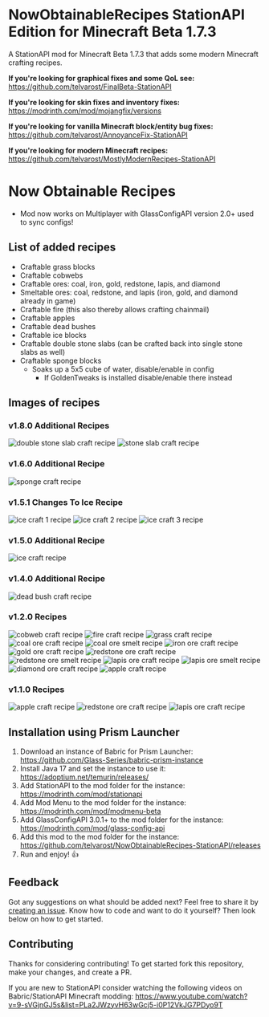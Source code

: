 # NowObtainableRecipes StationAPI Edition for Minecraft Beta 1.7.3

A StationAPI mod for Minecraft Beta 1.7.3 that adds some modern Minecraft crafting recipes.

**If you're looking for graphical fixes and some QoL see:** https://github.com/telvarost/FinalBeta-StationAPI

**If you're looking for skin fixes and inventory fixes:** https://modrinth.com/mod/mojangfix/versions

**If you're looking for vanilla Minecraft block/entity bug fixes:** https://github.com/telvarost/AnnoyanceFix-StationAPI

**If you're looking for modern Minecraft recipes:** https://github.com/telvarost/MostlyModernRecipes-StationAPI

# Now Obtainable Recipes

* Mod now works on Multiplayer with GlassConfigAPI version 2.0+ used to sync configs!

## List of added recipes

* Craftable grass blocks
* Craftable cobwebs
* Craftable ores: coal, iron, gold, redstone, lapis, and diamond
* Smeltable ores: coal, redstone, and lapis (iron, gold, and diamond already in game)
* Craftable fire (this also thereby allows crafting chainmail)
* Craftable apples
* Craftable dead bushes
* Craftable ice blocks
* Craftable double stone slabs (can be crafted back into single stone slabs as well)
* Craftable sponge blocks
  * Soaks up a 5x5 cube of water, disable/enable in config
    * If GoldenTweaks is installed disable/enable there instead

## Images of recipes

### v1.8.0 Additional Recipes
![double stone slab craft recipe](https://github.com/telvarost/NowObtainableRecipes-StationAPI/blob/main/images/DoubleStoneSlabRecipe.PNG)
![stone slab craft recipe](https://github.com/telvarost/NowObtainableRecipes-StationAPI/blob/main/images/StoneSlabRecipe.PNG)

### v1.6.0 Additional Recipe
![sponge craft recipe](https://github.com/telvarost/NowObtainableRecipes-StationAPI/blob/main/images/SpongeRecipe.PNG)

### v1.5.1 Changes To Ice Recipe
![ice craft 1 recipe](https://github.com/telvarost/NowObtainableRecipes-StationAPI/blob/main/images/IceRecipeV2_1.PNG)
![ice craft 2 recipe](https://github.com/telvarost/NowObtainableRecipes-StationAPI/blob/main/images/IceRecipeV2_2.PNG)
![ice craft 3 recipe](https://github.com/telvarost/NowObtainableRecipes-StationAPI/blob/main/images/IceRecipeV2_3.PNG)

### v1.5.0 Additional Recipe
![ice craft recipe](https://github.com/telvarost/NowObtainableRecipes-StationAPI/blob/main/images/IceRecipe.PNG)

### v1.4.0 Additional Recipe
![dead bush craft recipe](https://github.com/telvarost/NowObtainableRecipes-StationAPI/blob/main/images/DeadBushRecipe.PNG)

### v1.2.0 Recipes
![cobweb craft recipe](https://github.com/telvarost/NowObtainableRecipes-StationAPI/blob/main/images/CobwebRecipe.PNG)
![fire craft recipe](https://github.com/telvarost/NowObtainableRecipes-StationAPI/blob/main/images/FireRecipe.PNG)
![grass craft recipe](https://github.com/telvarost/NowObtainableRecipes-StationAPI/blob/main/images/GrassRecipe.PNG)
![coal ore craft recipe](https://github.com/telvarost/NowObtainableRecipes-StationAPI/blob/main/images/CoalOreRecipe.PNG)
![coal ore smelt recipe](https://github.com/telvarost/NowObtainableRecipes-StationAPI/blob/main/images/CoalSmeltRecipe.PNG)
![iron ore craft recipe](https://github.com/telvarost/NowObtainableRecipes-StationAPI/blob/main/images/IronOreRecipe.PNG)
![gold ore craft recipe](https://github.com/telvarost/NowObtainableRecipes-StationAPI/blob/main/images/GoldOreRecipe.PNG)
![redstone ore craft recipe](https://github.com/telvarost/NowObtainableRecipes-StationAPI/blob/main/images/RedstoneOreRecipeV2.PNG)
![redstone ore smelt recipe](https://github.com/telvarost/NowObtainableRecipes-StationAPI/blob/main/images/RedstoneSmeltRecipe.PNG)
![lapis ore craft recipe](https://github.com/telvarost/NowObtainableRecipes-StationAPI/blob/main/images/LapisOreRecipeV2.PNG)
![lapis ore smelt recipe](https://github.com/telvarost/NowObtainableRecipes-StationAPI/blob/main/images/LapisSmeltRecipe.PNG)
![diamond ore craft recipe](https://github.com/telvarost/NowObtainableRecipes-StationAPI/blob/main/images/DiamondOreRecipe.PNG)
![apple craft recipe](https://github.com/telvarost/NowObtainableRecipes-StationAPI/blob/main/images/AppleRecipeV2.PNG)

### v1.1.0 Recipes
![apple craft recipe](https://github.com/telvarost/NowObtainableRecipes-StationAPI/blob/main/images/AppleRecipe.PNG)
![redstone ore craft recipe](https://github.com/telvarost/NowObtainableRecipes-StationAPI/blob/main/images/RedstoneOreRecipe.PNG)
![lapis ore craft recipe](https://github.com/telvarost/NowObtainableRecipes-StationAPI/blob/main/images/LapisOreRecipe.PNG)

## Installation using Prism Launcher

1. Download an instance of Babric for Prism Launcher: https://github.com/Glass-Series/babric-prism-instance
2. Install Java 17 and set the instance to use it: https://adoptium.net/temurin/releases/
3. Add StationAPI to the mod folder for the instance: https://modrinth.com/mod/stationapi
4. Add Mod Menu to the mod folder for the instance: https://modrinth.com/mod/modmenu-beta
5. Add GlassConfigAPI 3.0.1+ to the mod folder for the instance: https://modrinth.com/mod/glass-config-api
6. Add this mod to the mod folder for the instance: https://github.com/telvarost/NowObtainableRecipes-StationAPI/releases
7. Run and enjoy! 👍

## Feedback

Got any suggestions on what should be added next? Feel free to share it by [creating an issue](https://github.com/telvarost/NowObtainableRecipes-StationAPI/issues/new). Know how to code and want to do it yourself? Then look below on how to get started.

## Contributing

Thanks for considering contributing! To get started fork this repository, make your changes, and create a PR. 

If you are new to StationAPI consider watching the following videos on Babric/StationAPI Minecraft modding: https://www.youtube.com/watch?v=9-sVGjnGJ5s&list=PLa2JWzyvH63wGcj5-i0P12VkJG7PDyo9T
